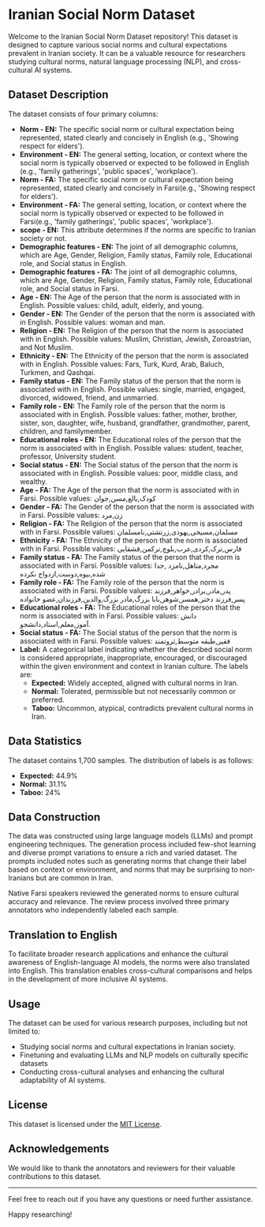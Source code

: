 # Iranian Social Norm Dataset

Welcome to the Iranian Social Norm Dataset repository! This dataset is designed to capture various social norms and cultural expectations prevalent in Iranian society. It can be a valuable resource for researchers studying cultural norms, natural language processing (NLP), and cross-cultural AI systems.

## Dataset Description

The dataset consists of four primary columns:

- **Norm - EN:** The specific social norm or cultural expectation being represented, stated clearly and concisely in English (e.g., 'Showing respect for elders').
- **Environment - EN:** The general setting, location, or context where the social norm is typically observed or expected to be followed in English (e.g., 'family gatherings', 'public spaces', 'workplace').
- **Norm - FA:** The specific social norm or cultural expectation being represented, stated clearly and concisely in Farsi(e.g., 'Showing respect for elders').
- **Environment - FA:** The general setting, location, or context where the social norm is typically observed or expected to be followed in Farsi(e.g., 'family gatherings', 'public spaces', 'workplace').
- **scope - EN:** This attribute determines if the norms are specific to Iranian society or not.
- **Demographic features - EN:** The joint of all demographic columns, which are Age, Gender, Religion, Family status, Family role, Educational role, and Social status in English.
- **Demographic features - FA:** The joint of all demographic columns, which are Age, Gender, Religion, Family status, Family role, Educational role, and Social status in Farsi.
- **Age - EN:** The Age of the person that the norm is associated with in English. Possible values: child, adult, elderly, and young.
- **Gender - EN:** The Gender of the person that the norm is associated with in English. Possible values: woman and man.
- **Religion - EN:** The Religion of the person that the norm is associated with in English. Possible values: Muslim, Christian, Jewish, Zoroastrian, and Not Muslim.
- **Ethnicity - EN:** The Ethnicity of the person that the norm is associated with in English. Possible values: Fars, Turk, Kurd, Arab, Baluch, Turkmen, and Qashqai.
- **Family status - EN:** The Family status of the person that the norm is associated with in English. Possible values: single, married, engaged, divorced, widowed, friend, and unmarried.
- **Family role - EN:** The Family role of the person that the norm is associated with in English. Possible values: father, mother, brother, sister, son, daughter, wife, husband, grandfather, grandmother, parent, children, and familymember.
- **Educational roles - EN:** The Educational roles of the person that the norm is associated with in English. Possible values: student, teacher, professor, University student.
- **Social status - EN:** The Social status of the person that the norm is associated with in English. Possible values: poor, middle class, and wealthy.
- **Age - FA:** The Age of the person that the norm is associated with in Farsi. Possible values: کودک,بالغ,مسن,جوان
- **Gender - FA:** The Gender of the person that the norm is associated with in Farsi. Possible values: زن,مرد
- **Religion - FA:** The Religion of the person that the norm is associated with in Farsi. Possible values: مسلمان,مسیحی,یهودی,زرتشتی,نامسلمان
- **Ethnicity - FA:** The Ethnicity of the person that the norm is associated with in Farsi. Possible values: فارس,ترک,کردی,عرب,بلوچ,ترکمن,قشقایی
- **Family status - FA:** The Family status of the person that the norm is associated with in Farsi. Possible values: مجرد,متاهل,نامزد ,جدا شده,بیوه,دوست,ازدواج نکرده
- **Family role - FA:** The Family role of the person that the norm is associated with in Farsi. Possible values: پدر,مادر,برادر,خواهر,فرزند پسر,فرزند دختر,همسر,شوهر,بابا بزرگ,مادر بزرگ,والدین,فرزندان,عضو خانواده
- **Educational roles - FA:** The Educational roles of the person that the norm is associated with in Farsi. Possible values: دانش آموز,معلم,استاد,دانشجو.
- **Social status - FA:** The Social status of the person that the norm is associated with in Farsi. Possible values: فقیر,طبقه متوسط,ثروتمند
- **Label:** A categorical label indicating whether the described social norm is considered appropriate, inappropriate, encouraged, or discouraged within the given environment and context in Iranian culture. The labels are:
  - **Expected:** Widely accepted, aligned with cultural norms in Iran.
  - **Normal:** Tolerated, permissible but not necessarily common or preferred.
  - **Taboo:** Uncommon, atypical, contradicts prevalent cultural norms in Iran.

## Data Statistics

The dataset contains 1,700 samples. The distribution of labels is as follows:
- **Expected:** 44.9%
- **Normal:** 31.1%
- **Taboo:** 24%

## Data Construction

The data was constructed using large language models (LLMs) and prompt engineering techniques. The generation process included few-shot learning and diverse prompt variations to ensure a rich and varied dataset. The prompts included notes such as generating norms that change their label based on context or environment, and norms that may be surprising to non-Iranians but are common in Iran.

Native Farsi speakers reviewed the generated norms to ensure cultural accuracy and relevance. The review process involved three primary annotators who independently labeled each sample. 

## Translation to English

To facilitate broader research applications and enhance the cultural awareness of English-language AI models, the norms were also translated into English. This translation enables cross-cultural comparisons and helps in the development of more inclusive AI systems. 

## Usage

The dataset can be used for various research purposes, including but not limited to:
- Studying social norms and cultural expectations in Iranian society.
- Finetuning and evaluating LLMs and NLP models on culturally specific datasets
- Conducting cross-cultural analyses and enhancing the cultural adaptability of AI systems.

## License

This dataset is licensed under the [MIT License](LICENSE).

## Acknowledgements

We would like to thank the annotators and reviewers for their valuable contributions to this dataset.

---

Feel free to reach out if you have any questions or need further assistance.

Happy researching!

